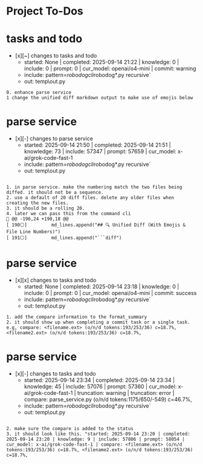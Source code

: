 # Project To-Dos


# tasks and todo
- [x][~] changes to tasks and todo
  - started: None | completed: 2025-09-14 21:22 | knowledge: 0 | include: 0 | prompt: 0 | cur_model: openai/o4-mini | commit: warning
  - include: pattern=*robodogcli*robodog*.py  recursive`
  - out:  temp\out.py
```knowledge
0. enhance parse service
1 change the unified diff markdown output to make use of emojis below

```

# parse service
- [x][-] changes to parse service
  - started: 2025-09-14 21:50 | completed: 2025-09-14 21:51 | knowledge: 73 | include: 57347 | prompt: 57659 | cur_model: x-ai/grok-code-fast-1
  - include: pattern=*robodogcli*robodog*.py  recursive`
  - out:  temp\out.py
```knowledge

1. in parse service. make the numbering match the two files being diffed. it should not be a sequence. 
2. use a default of 20 diff files. delete any older files when creating the new files.
3. it should be a rolling 20.
4. later we can pass this from the command cli
🧩 @@ -196,24 +190,18 @@
[ 190⚪]         md_lines.append("## 🔍 Unified Diff (With Emojis & File Line Numbers)")
[ 191⚪]         md_lines.append("```diff")

```

# parse service
- [x][x] changes to tasks and todo
  - started: None | completed: 2025-09-14 23:18 | knowledge: 0 | include: 0 | prompt: 0 | cur_model: openai/o4-mini | commit: success
  - include: pattern=*robodogcli*robodog*.py  recursive`
  - out:  temp\out.py
```knowledge
1. add the compare information to the format_summary
2. it should show up when completing a commit task or a single task. 
e.g, compare: <filename.ext> (o/n/d tokens:193/253/36) c=18.7%, <filename2.ext> (o/n/d tokens:193/253/36) c=18.7%, 

```
# parse service
- [x][-] changes to tasks and todo
  - started: 2025-09-14 23:34 | completed: 2025-09-14 23:34 | knowledge: 45 | include: 57076 | prompt: 57360 | cur_model: x-ai/grok-code-fast-1 | truncation: warning | truncation: error | compare: parse_service.py (o/n/d tokens:1175/650/-549) c=46.7%,
  - include: pattern=*robodogcli*robodog*.py  recursive`
  - out:  temp\out.py
```knowledge

2. make sure the compare is added to the status 
3. it should look like this. "started: 2025-09-14 23:20 | completed: 2025-09-14 23:20 | knowledge: 9 | include: 57806 | prompt: 58054 | cur_model: x-ai/grok-code-fast-1 | compare: <filename.ext> (o/n/d tokens:193/253/36) c=18.7%, <filename2.ext> (o/n/d tokens:193/253/36) c=18.7%,  
```
